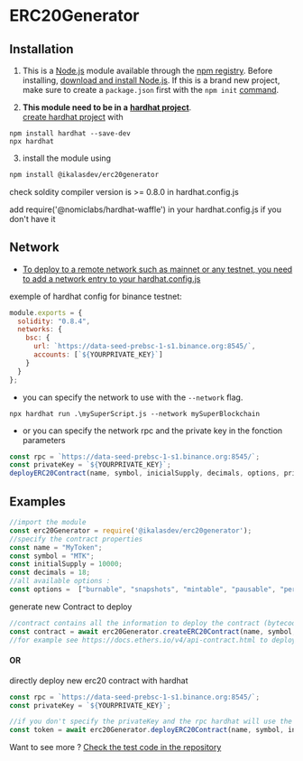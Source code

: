 # ERC20Generator


## Installation

1. This is a [Node.js](https://nodejs.org/en/) module available through the
[npm registry](https://www.npmjs.com/).
Before installing, [download and install Node.js](https://nodejs.org/en/download/). 
If this is a brand new project, make sure to create a `package.json` first with
the ``npm init``  [command](https://docs.npmjs.com/creating-a-package-json-file).

2.  **This module need to be in a** [**hardhat project**](https://hardhat.org/getting-started/).  
[create hardhat project](https://hardhat.org/getting-started/) with 
```
npm install hardhat --save-dev
npx hardhat
```

3. install the module using
```bash
npm install @ikalasdev/erc20generator
```

check soldity compiler version is >= 0.8.0 in hardhat.config.js

add require('@nomiclabs/hardhat-waffle') in your hardhat.config.js if you don't have it

## Network
- [To deploy to a remote network such as mainnet or any testnet, you need to add a network entry to your hardhat.config.js](https://hardhat.org/tutorial/deploying-to-a-live-network.html#deploying-to-remote-networks)

exemple of hardhat config for binance testnet:
```js
module.exports = {
  solidity: "0.8.4",
  networks: {
    bsc: {
      url: `https://data-seed-prebsc-1-s1.binance.org:8545/`,
      accounts: [`${YOURPRIVATE_KEY}`]
    }
  }
};
```

- you can specify the network to use with the `--network` flag.
```
npx hardhat run .\mySuperScript.js --network mySuperBlockchain
```
- or you can specify the network rpc and the private key in the fonction parameters
```js
const rpc = `https://data-seed-prebsc-1-s1.binance.org:8545/`;
const privateKey = `${YOURPRIVATE_KEY}`;
deployERC20Contract(name, symbol, inicialSupply, decimals, options, privateKey, rpc);
```


## Examples

```js
//import the module
const erc20Generator = require('@ikalasdev/erc20generator');
//specify the contract properties
const name = "MyToken";
const symbol = "MTK";
const initialSupply = 10000;
const decimals = 18;
//all available options :
const options =  ["burnable", "snapshots", "mintable", "pausable", "permit", "vote", "flashminting"];
```

generate new Contract to deploy
```js
//contract contains all the information to deploy the contract (bytecode, abi, ...)
const contract = await erc20Generator.createERC20Contract(name, symbol, initialSupply, decimals, options);
//for example see https://docs.ethers.io/v4/api-contract.html to deploy it 
```
#### OR 
directly deploy new erc20 contract with hardhat
```js
const rpc = `https://data-seed-prebsc-1-s1.binance.org:8545/`;
const privateKey = `${YOURPRIVATE_KEY}`;

//if you don't specify the privateKey and the rpc hardhat will use the default network in your hardhat.config.js
const token = await erc20Generator.deployERC20Contract(name, symbol, initialSupply, decimals, options, privateKey, rpc);
```
  
Want to see more ? [Check the test code in the repository](https://github.com/ikalasdev/ERC20Generator)



